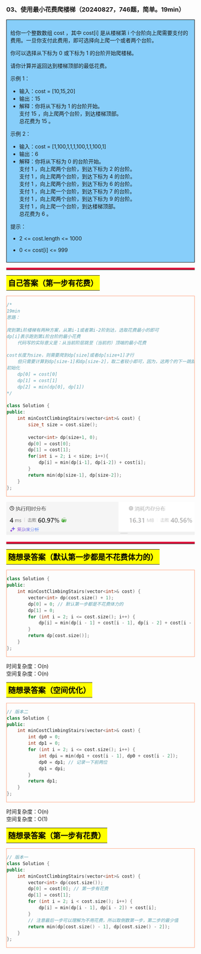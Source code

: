 ### 03、使用最小花费爬楼梯（20240827，746题，简单。19min）
<div style="border: 1px solid black; padding: 10px; background-color: LightSkyBlue;">

给你一个整数数组 cost ，其中 cost[i] 是从楼梯第 i 个台阶向上爬需要支付的费用。一旦你支付此费用，即可选择向上爬一个或者两个台阶。

你可以选择从下标为 0 或下标为 1 的台阶开始爬楼梯。

请你计算并返回达到楼梯顶部的最低花费。

 

示例 1：

- 输入：cost = [10,15,20]
- 输出：15
- 解释：你将从下标为 1 的台阶开始。  
支付 15 ，向上爬两个台阶，到达楼梯顶部。  
总花费为 15 。  

示例 2：

- 输入：cost = [1,100,1,1,1,100,1,1,100,1]
- 输出：6
- 解释：你将从下标为 0 的台阶开始。  
支付 1 ，向上爬两个台阶，到达下标为 2 的台阶。  
支付 1 ，向上爬两个台阶，到达下标为 4 的台阶。  
支付 1 ，向上爬两个台阶，到达下标为 6 的台阶。  
支付 1 ，向上爬一个台阶，到达下标为 7 的台阶。  
支付 1 ，向上爬两个台阶，到达下标为 9 的台阶。  
支付 1 ，向上爬一个台阶，到达楼梯顶部。  
总花费为 6 。
 

提示：

- 2 <= cost.length <= 1000
- 0 <= cost[i] <= 999

  </p>
</div>

<hr style="border-top: 5px solid #DC143C;">
<table>
  <tr>
    <td bgcolor="Yellow" style="padding: 5px; border: 0px solid black;">
      <span style="font-weight: bold; font-size: 20px;color: black;">
      自己答案（第一步有花费）
      </span>
    </td>
  </tr>
</table>
<div style="padding: 0px; border: 1.5px solid LightSalmon; margin-bottom: 10px;">

```C++ {.line-numbers}
/*
19min
思路：

爬到第i阶楼梯有两种方案，从第i-1或者第i-2阶到达，选取花费最小的即可
dp[i]表示跑到第i阶台阶的最小花费
    代码写的实际意义是：从当前阶层跳至（当前的）顶端的最小花费

cost长度为size，则需要爬到dp[size]或者dp[size+1]才行
    但只需要计算到dp[size-1]和dp[size-2]，取二者较小即可，因为，这两个的下一跳就到顶了！！！
初始化
    dp[0] = cost[0]
    dp[1] = cost[1]
    dp[2] = min(dp[0], dp[1])
*/

class Solution {
public:
    int minCostClimbingStairs(vector<int>& cost) {
        size_t size = cost.size();

        vector<int> dp(size+1, 0);
        dp[0] = cost[0];
        dp[1] = cost[1];
        for(int i = 2; i < size; i++){
            dp[i] = min(dp[i-1], dp[i-2]) + cost[i];
        }
        return min(dp[size-1], dp[size-2]);
    }
};
```

</div>

![alt text](image/e6429131dfea974ad0c9715805bc4ce.png)

<hr style="border-top: 5px solid #DC143C;">

<table>
  <tr>
    <td bgcolor="Yellow" style="padding: 5px; border: 0px solid black;">
      <span style="font-weight: bold; font-size: 20px;color: black;">
      随想录答案（默认第一步都是不花费体力的）
      </span>
    </td>
  </tr>
</table>

<div style="padding: 0px; border: 1.5px solid LightSalmon; margin-bottom: 10px">

```C++ {.line-numbers}
class Solution {
public:
    int minCostClimbingStairs(vector<int>& cost) {
        vector<int> dp(cost.size() + 1);
        dp[0] = 0; // 默认第一步都是不花费体力的
        dp[1] = 0;
        for (int i = 2; i <= cost.size(); i++) {
            dp[i] = min(dp[i - 1] + cost[i - 1], dp[i - 2] + cost[i - 2]);
        }
        return dp[cost.size()];
    }
};
```
</div>

时间复杂度：O(n)  
空间复杂度：O(n)

<table>
  <tr>
    <td bgcolor="Yellow" style="padding: 5px; border: 0px solid black;">
      <span style="font-weight: bold; font-size: 20px;color: black;">
      随想录答案（空间优化）
      </span>
    </td>
  </tr>
</table>

<div style="padding: 0px; border: 1.5px solid LightSalmon; margin-bottom: 10px">

```C++ {.line-numbers}
// 版本二
class Solution {
public:
    int minCostClimbingStairs(vector<int>& cost) {
        int dp0 = 0;
        int dp1 = 0;
        for (int i = 2; i <= cost.size(); i++) {
            int dpi = min(dp1 + cost[i - 1], dp0 + cost[i - 2]);
            dp0 = dp1; // 记录一下前两位
            dp1 = dpi;
        }
        return dp1;
    }
};
```
</div>

时间复杂度：O(n)  
空间复杂度：O(1)

<table>
  <tr>
    <td bgcolor="Yellow" style="padding: 5px; border: 0px solid black;">
      <span style="font-weight: bold; font-size: 20px;color: black;">
      随想录答案（第一步有花费）
      </span>
    </td>
  </tr>
</table>

<div style="padding: 0px; border: 1.5px solid LightSalmon; margin-bottom: 10px">

```C++ {.line-numbers}
// 版本一
class Solution {
public:
    int minCostClimbingStairs(vector<int>& cost) {
        vector<int> dp(cost.size());
        dp[0] = cost[0]; // 第一步有花费
        dp[1] = cost[1];
        for (int i = 2; i < cost.size(); i++) {
            dp[i] = min(dp[i - 1], dp[i - 2]) + cost[i];
        }
        // 注意最后一步可以理解为不用花费，所以取倒数第一步，第二步的最少值
        return min(dp[cost.size() - 1], dp[cost.size() - 2]);
    }
};
```
</div>
